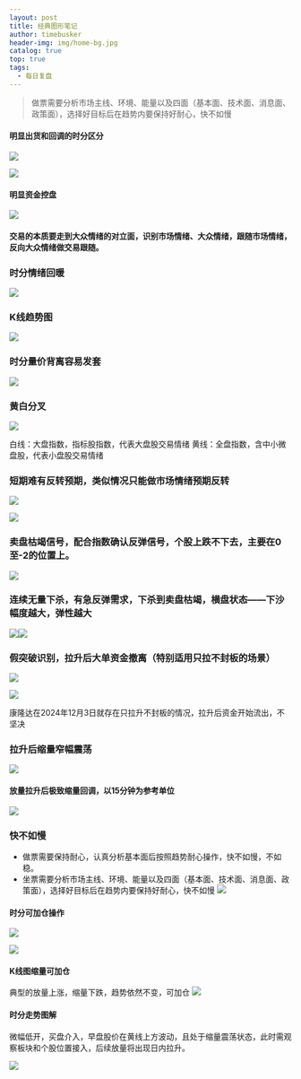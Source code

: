 ```yaml
---
layout: post
title: 经典图形笔记
author: timebusker
header-img: img/home-bg.jpg
catalog: true
top: true
tags:
  - 每日复盘
---
```

> 做票需要分析市场主线、环境、能量以及四面（基本面、技术面、消息面、政策面），选择好目标后在趋势内要保持好耐心，快不如慢

#### 明显出货和回调的时分区分

![](/img/Z笔记附件/2024-12-05-经典图形笔记_image_1.png)

![](/img/Z笔记附件/2024-12-05-经典图形笔记_image_2.png)

#### 明显资金控盘
![](/img/Z笔记附件/2024-12-05-经典图形笔记_image_3.png)


#### 交易的本质要走到大众情绪的对立面，识别市场情绪、大众情绪，跟随市场情绪，反向大众情绪做交易跟随。

### 时分情绪回暖
![](img/Z笔记附件/2024-12-05-经典图形笔记_image_4.png)


### K线趋势图
![](img/Z笔记附件/2024-12-05-经典图形笔记_image_5.png)

### 时分量价背离容易发套
![](img/Z笔记附件/2024-12-05-经典图形笔记_image_6.png)




### 黄白分叉
![](img/Z笔记附件/2024-12-05-经典图形笔记_image_7.png)

白线：大盘指数，指标股指数，代表大盘股交易情绪
黄线：全盘指数，含中小微盘股，代表小盘股交易情绪


### 短期难有反转预期，类似情况只能做市场情绪预期反转

![](img/Z笔记附件/2024-12-05-经典图形笔记_image_8.png)

![](img/Z笔记附件/2024-12-05-经典图形笔记_image_9.png)


### 卖盘枯竭信号，配合指数确认反弹信号，个股上跌不下去，主要在0至-2的位置上。
![](img/Z笔记附件/2024-12-05-经典图形笔记_image_10.png)
### 连续无量下杀，有急反弹需求，下杀到卖盘枯竭，横盘状态——下沙幅度越大，弹性越大
![](img/Z笔记附件/2024-12-05-经典图形笔记_image_11.png)![](img/Z笔记附件/2024-12-05-经典图形笔记_image_12.png)


### 假突破识别，拉升后大单资金撤离（特别适用只拉不封板的场景）
![](img/Z笔记附件/2024-12-05-经典图形笔记_image_13.png)

![](img/Z笔记附件/2024-12-05-经典图形笔记_image_14.png)

康隆达在2024年12月3日就存在只拉升不封板的情况，拉升后资金开始流出，不坚决

### 拉升后缩量窄幅震荡

![](img/Z笔记附件/2024-12-05-经典图形笔记_image_15.png)



#### 放量拉升后极致缩量回调，以15分钟为参考单位
![](img/Z笔记附件/2024-12-05-经典图形笔记_image_16.png)


### 快不如慢
- 做票需要保持耐心，认真分析基本面后按照趋势耐心操作，快不如慢，不如稳。
- 坐票需要分析市场主线、环境、能量以及四面（基本面、技术面、消息面、政策面），选择好目标后在趋势内要保持好耐心，快不如慢
![](img/Z笔记附件/2024-12-05-经典图形笔记_image_17.png)


#### 时分可加仓操作

![](img/Z笔记附件/2024-12-05-经典图形笔记_image_18.png)

![](img/Z笔记附件/2024-12-05-经典图形笔记_image_19.png)


#### K线图缩量可加仓
典型的放量上涨，缩量下跌，趋势依然不变，可加仓
![](img/Z笔记附件/2024-12-05-经典图形笔记_image_20.png)

#### 时分走势图解
微幅低开，买盘介入，早盘股价在黄线上方波动，且处于缩量震荡状态，此时需观察板块和个股位置接入，后续放量将出现日内拉升。

![](img/Z笔记附件/2024-12-05-经典图形笔记_image_21.png)













































